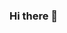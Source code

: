 ### Hi there 👋

<!--
**19neloyk/19neloyk** is a ✨ _special_ ✨ repository because its `README.md` (this file) appears on your GitHub profile.


Currently working on my app TuneDune! https://apps.apple.com/us/app/tunedune/id1525288136 (Swift/Node development happening currently)

Fun fact: I like Math, especially Real Analysis <3



[![Neloy's GitHub stats](https://github-readme-stats.vercel.app/api?username=19neloyk)](https://github.com/19neloyk/github-readme-stats)
